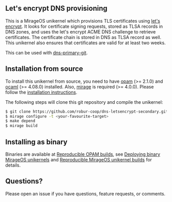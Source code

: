 ## Let's encrypt DNS provisioning

This is a MirageOS unikernel which provisions TLS certificates using
[let's encrypt](https://letsencrypt.org/). It looks for certificate signing
requests, stored as TLSA records in DNS zones, and uses the let's encrypt
ACME DNS challenge to retrieve certificates. The certificate chain is stored
in DNS as TLSA record as well. This unikernel also ensures that certificates
are valid for at least two weeks.

This can be used with [dns-primary-git](https://github.com/robur-coop/dns-primary-git).

## Installation from source

To install this unikernel from source, you need to have
[opam](https://opam.ocaml.org) (>= 2.1.0) and
[ocaml](https://ocaml.org) (>= 4.08.0) installed. Also,
[mirage](https://mirageos.org) is required (>= 4.0.0). Please follow the
[installation instructions](https://mirageos.org/wiki/install).

The following steps will clone this git repository and compile the unikernel:

```bash
$ git clone https://github.com/robur-coop/dns-letsencrypt-secondary.git
$ mirage configure -t <your-favourite-target>
$ make depend
$ mirage build
```

## Installing as binary

Binaries are available at [Reproducible OPAM
builds](https://builds.robur.coop/), see [Deploying binary MirageOS
unikernels](https://hannes.robur.coop/Posts/Deploy) and [Reproducible MirageOS
unikernel builds](https://hannes.robur.coop/Posts/ReproducibleOPAM) for details.

## Questions?

Please open an issue if you have questions, feature requests, or comments.
